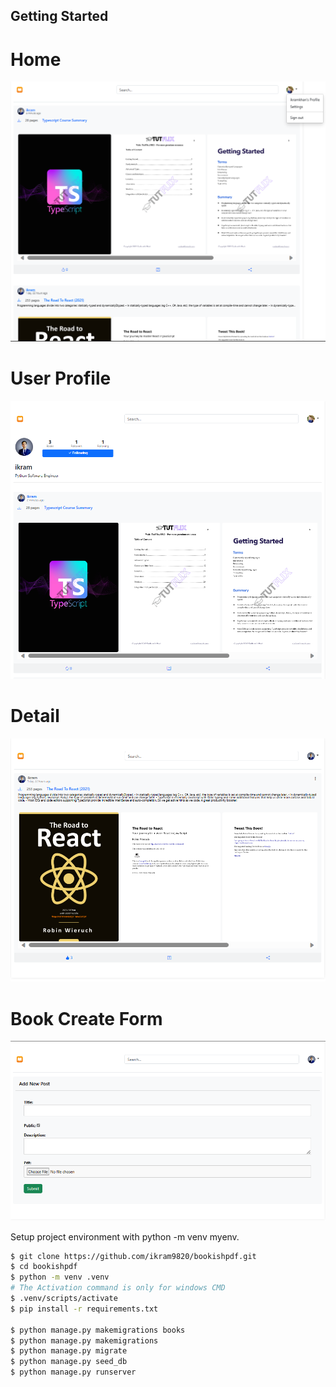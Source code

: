 ## Getting Started
# Home
![Default Home View](./screenshot/list.png?raw=true "Home ss")
# User Profile
![Default Home View](./screenshot/profile.png?raw=true "User Profile ss")
# Detail
![Default Home View](./screenshot/detail.png?raw=true "Detail ss")
# Book Create Form
![Default Home View](./screenshot/add.png?raw=true "Book Create Form ss")


Setup project environment with python -m venv myenv.

```bash
$ git clone https://github.com/ikram9820/bookishpdf.git
$ cd bookishpdf
$ python -m venv .venv
# The Activation command is only for windows CMD
$ .venv/scripts/activate
$ pip install -r requirements.txt

$ python manage.py makemigrations books
$ python manage.py makemigrations
$ python manage.py migrate
$ python manage.py seed_db
$ python manage.py runserver
```
